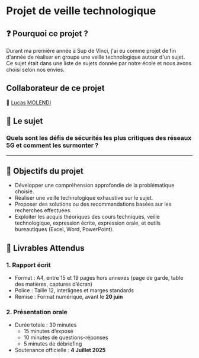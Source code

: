 # Projet de veille technologique 
## :question: Pourquoi ce projet ?  
Durant ma première année à Sup de Vinci, j'ai eu comme projet de fin d'année de réaliser en groupe une veille technologique autour d'un sujet. Ce sujet était dans une liste de sujets donnée par notre école et nous avons choisi selon nos envies.  
## Collaborateur de ce projet  
:man: [Lucas MOLENDI](https://github.com/LucasMolendi)  
## :bookmark_tabs: Le sujet 
### **Quels sont les défis de sécurités les plus critiques des réseaux 5G et comment les surmonter ?**  
---
## 🎯 Objectifs du projet  
- Développer une compréhension approfondie de la problématique choisie.
- Réaliser une veille technologique exhaustive sur le sujet.
- Proposer des solutions ou des recommandations basées sur les recherches effectuées.
- Exploiter les acquis théoriques des cours techniques, veille technologique, expression écrite, expression orale, et outils bureautiques (Excel, Word, PowerPoint).
## :blue_book: Livrables Attendus  
### **1. Rapport écrit**
- Format : A4, entre 15 et 19 pages hors annexes (page de garde, table des matières, captures d’écran)
- Police : Taille 12, interlignes et marges standards
- Remise : Format numérique, avant le **20 juin**

### **2. Présentation orale**
- Durée totale : 30 minutes  
  - 15 minutes d’exposé  
  - 10 minutes de questions-réponses  
  - 5 minutes de débriefing
- Soutenance officielle : **4 Juillet 2025**
